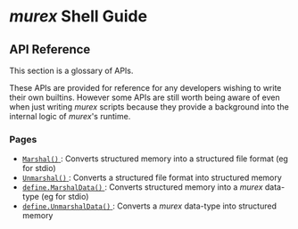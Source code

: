 # _murex_ Shell Guide

## API Reference

This section is a glossary of APIs.

These APIs are provided for reference for any developers wishing to write
their own builtins. However some APIs are still worth being aware of even
when just writing _murex_ scripts because they provide a background into
the internal logic of _murex_'s runtime.

### Pages

* [`Marshal()` ](apis/marshal.md):
  Converts structured memory into a structured file format (eg for stdio)
* [`Unmarshal()` ](apis/unmarshal.md):
  Converts a structured file format into structured memory
* [`define.MarshalData()` ](apis/marshaldata.md):
  Converts structured memory into a _murex_ data-type (eg for stdio)
* [`define.UnmarshalData()` ](apis/unmarshaldata.md):
  Converts a _murex_ data-type into structured memory